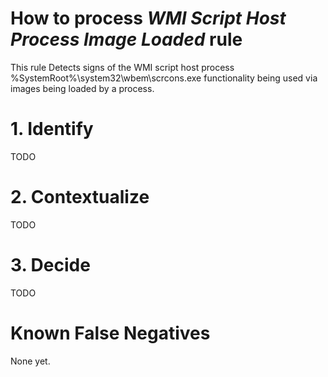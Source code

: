 # How to process *WMI Script Host Process Image Loaded* rule
This rule Detects signs of the WMI script host process %SystemRoot%\system32\wbem\scrcons.exe functionality being used via images being loaded by a process.

# 1. Identify
TODO

# 2. Contextualize
TODO

# 3. Decide
TODO

# Known False Negatives
None yet.
